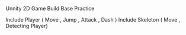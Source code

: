 Unnity 2D Game Build Base Practice

Include Player ( Move , Jump , Attack , Dash )
Include Skeleton ( Move , Detecting Player) 

